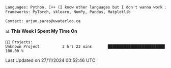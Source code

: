 ```txt
Languages: Python, C++ (I know other languages but I don't wanna work in em)
Frameworks: PyTorch, sklearn, NumPy, Pandas, Matplotlib

Contact: arjun.sarao@uwaterloo.ca
```

<!--START_SECTION:waka-->
📊 **This Week I Spent My Time On** 

```text
🐱‍💻 Projects: 
Unknown Project          2 hrs 23 mins       █████████████████████████   100.00 % 
```


 Last Updated on 27/11/2024 00:52:46 UTC
<!--END_SECTION:waka-->
